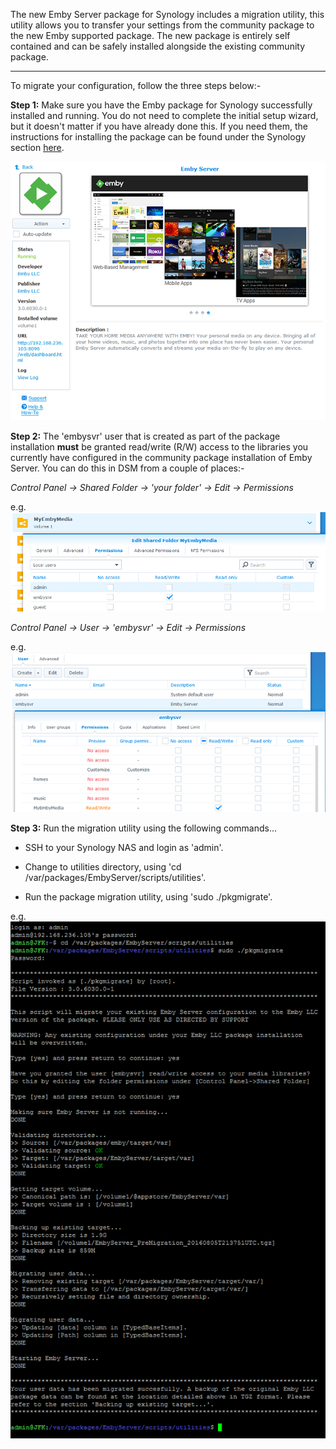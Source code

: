 The new Emby Server package for Synology includes a migration utility, this utility allows you to transfer your settings from the community package to the new Emby supported package. The new package is entirely self contained and can be safely installed alongside the existing community package.

--------

To migrate your configuration, follow the three steps below:-

__Step 1:__ Make sure you have the Emby package for Synology successfully installed and running. You do not need to complete the initial setup wizard, but it doesn't matter if you have already done this. If you need them, the instructions for installing the package can be found under the Synology section [here](https://emby.media/nas-server.html).

![Step 1](images/synology/Synology-Migrating-From-the-Community-Package-Step1.png "Synology : Migrating From the Community Package - Step 1")

__Step 2:__ The 'embysvr' user that is created as part of the package installation __must__ be granted read/write (R/W) access to the libraries you currently have configured in the community package installation of Emby Server. You can do this in DSM from a couple of places:-

_Control Panel -> Shared Folder -> 'your folder' -> Edit -> Permissions_

e.g.
![Step 2a](images/synology/Synology-Migrating-From-the-Community-Package-Step2a.png "Synology : Migrating From the Community Package - Step 2a")

_Control Panel -> User -> 'embysvr' -> Edit -> Permissions_

e.g.
![Step 2b](images/synology/Synology-Migrating-From-the-Community-Package-Step2b.png "Synology : Migrating From the Community Package - Step 2b")

__Step 3:__ Run the migration utility using the following commands...

* SSH to your Synology NAS and login as 'admin'.

* Change to utilities directory, using 'cd /var/packages/EmbyServer/scripts/utilities'.

* Run the package migration utility, using 'sudo ./pkgmigrate'.

e.g.
![Step 3](images/synology/Synology-Migrating-From-the-Community-Package-Step3.png "Synology : Migrating From the Community Package - Step 3")
